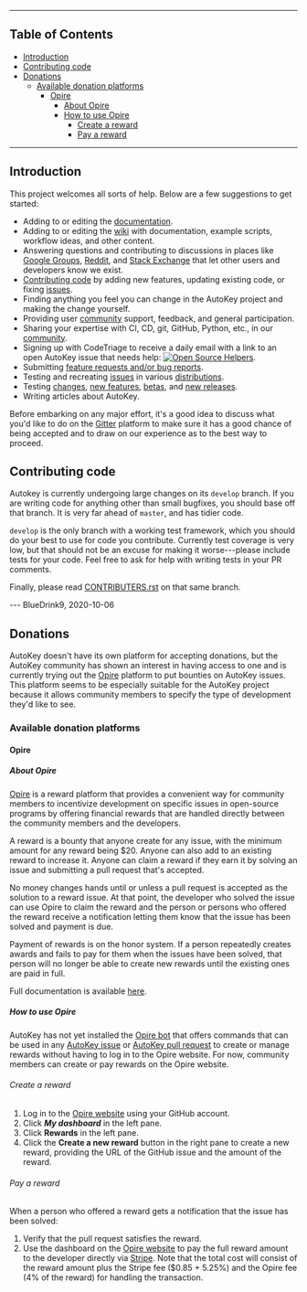 ***

## Table of Contents
* [Introduction](#introduction)
* [Contributing code](#contributing-code)
* [Donations](#donations)
  * [Available donation platforms](#available-donation-platforms)
    * [Opire](#opire)
      * [About Opire](#about-opire)
      * [How to use Opire](#how-to-use-opire)
        * [Create a reward](#create-a-reward)
        * [Pay a reward](#pay-a-reward)

***

## Introduction
This project welcomes all sorts of help. Below are a few suggestions to get started:

* Adding to or editing the [documentation](https://github.com/autokey/autokey/wiki/Documentation).
* Adding to or editing the [wiki](https://github.com/autokey/autokey/wiki) with documentation, example scripts, workflow ideas, and other content.
* Answering questions and contributing to discussions in places like [Google Groups](https://github.com/autokey/autokey/wiki/Google-Groups), [Reddit](https://github.com/autokey/autokey/wiki/Reddit), and [Stack Exchange](https://github.com/autokey/autokey/wiki/StackExchange) that let other users and developers know we exist.
* [Contributing code](https://github.com/autokey/autokey/blob/develop/CONTRIBUTORS.rst) by adding new features, updating existing code, or fixing [issues](https://github.com/autokey/autokey/issues).
* Finding anything you feel you can change in the AutoKey project and making the change yourself.
* Providing user [community](https://github.com/autokey/autokey/wiki/Community) support, feedback, and general participation.
* Sharing your expertise with CI, CD, git, GitHub, Python, etc., in our [community](https://github.com/autokey/autokey/wiki/Community).
* Signing up with CodeTriage to receive a daily email with a link to an open AutoKey issue that needs help: [![Open Source Helpers](https://www.codetriage.com/autokey/autokey/badges/users.svg)](https://www.codetriage.com/autokey/autokey).
* Submitting [feature requests and/or bug reports](https://github.com/autokey/autokey/issues).
* Testing and recreating [issues](https://github.com/autokey/autokey/issues) in various [distributions](https://github.com/autokey/autokey/wiki/Current-Linux-distributions-shipping-AutoKey).
* Testing [changes](https://github.com/autokey/autokey/pulls), [new features](https://github.com/autokey/autokey/blob/develop/new_features.rst), [betas](https://github.com/autokey/autokey/releases?q=beta&expanded=true), and [new releases](https://github.com/autokey/autokey/releases).
* Writing articles about AutoKey.

Before embarking on any major effort, it's a good idea to discuss what you'd like to do on the [Gitter](https://gitter.im/autokey/autokey) platform to make sure it has a good chance of being accepted and to draw on our experience as to the best way to proceed.

## Contributing code

Autokey is currently undergoing large changes on its `develop` branch. If you are writing code for anything other than small bugfixes, you should base off that branch. It is very far ahead of `master`, and has tidier code.

`develop` is the only branch with a working test framework, which you should do your best to use for code you contribute. Currently test coverage is very low, but that should not be an excuse for making it worse---please include tests for your code. Feel free to ask for help with writing tests in your PR comments.

Finally, please read [CONTRIBUTERS.rst](https://github.com/autokey/autokey/blob/develop/CONTRIBUTORS.rst) on that same branch.

--- BlueDrink9, 2020-10-06

## Donations

AutoKey doesn't have its own platform for accepting donations, but the AutoKey community has shown an interest in having access to one and is currently trying out the [Opire](https://opire.dev/) platform to put bounties on AutoKey issues. This platform seems to be especially suitable for the AutoKey project because it allows community members to specify the type of development they'd like to see.

### Available donation platforms

#### Opire

##### About Opire
[Opire](https://opire.dev/) is a reward platform that provides a convenient way for community members to incentivize development on specific issues in open-source programs by offering financial rewards that are handled directly between the community members and the developers.

A reward is a bounty that anyone create for any issue, with the minimum amount for any reward being $20. Anyone can also add to an existing reward to increase it. Anyone can claim a reward if they earn it by solving an issue and submitting a pull request that's accepted.

No money changes hands until or unless a pull request is accepted as the solution to a reward issue. At that point, the developer who solved the issue can use Opire to claim the reward and the person or persons who offered the reward receive a notification letting them know that the issue has been solved and payment is due.

Payment of rewards is on the honor system. If a person repeatedly creates awards and fails to pay for them when the issues have been solved, that person will no longer be able to create new rewards until the existing ones are paid in full.

Full documentation is available [here](https://docs.opire.dev).

##### How to use Opire

AutoKey has not yet installed the [Opire bot](https://docs.opire.dev/overview/install-bot) that offers commands that can be used in any [AutoKey issue](https://github.com/autokey/autokey/issues) or [AutoKey pull request](https://github.com/autokey/autokey/pulls) to create or manage rewards without having to log in to the Opire website. For now, community members can create or pay rewards on the Opire website.

###### Create a reward

1. Log in to the [Opire website](https://app.opire.dev/) using your GitHub account.
2. Click ***My dashboard*** in the left pane.
3. Click **Rewards** in the left pane.
4. Click the **Create a new reward** button in the right pane to create a new reward, providing the URL of the GitHub issue and the amount of the reward.

###### Pay a reward

When a person who offered a reward gets a notification that the issue has been solved:

1. Verify that the pull request satisfies the reward.
2. Use the dashboard on the [Opire website](https://app.opire.dev/) to pay the full reward amount to the developer directly via [Stripe](https://stripe.com/payments/payment-methods). Note that the total cost will consist of the reward amount plus the Stripe fee ($0.85 + 5.25%) and the Opire fee (4% of the reward) for handling the transaction.

